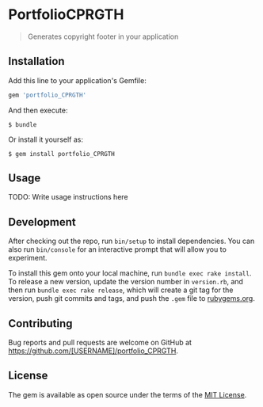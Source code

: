 # PortfolioCPRGTH

> Generates copyright footer in your application

## Installation

Add this line to your application's Gemfile:

```ruby
gem 'portfolio_CPRGTH'
```

And then execute:

    $ bundle

Or install it yourself as:

    $ gem install portfolio_CPRGTH

## Usage

TODO: Write usage instructions here

## Development

After checking out the repo, run `bin/setup` to install dependencies. You can also run `bin/console` for an interactive prompt that will allow you to experiment.

To install this gem onto your local machine, run `bundle exec rake install`. To release a new version, update the version number in `version.rb`, and then run `bundle exec rake release`, which will create a git tag for the version, push git commits and tags, and push the `.gem` file to [rubygems.org](https://rubygems.org).

## Contributing

Bug reports and pull requests are welcome on GitHub at https://github.com/[USERNAME]/portfolio_CPRGTH.

## License

The gem is available as open source under the terms of the [MIT License](https://opensource.org/licenses/MIT).
